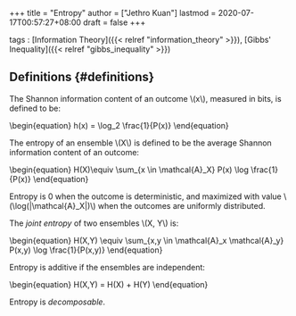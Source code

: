 +++
title = "Entropy"
author = ["Jethro Kuan"]
lastmod = 2020-07-17T00:57:27+08:00
draft = false
+++

tags
: [Information Theory]({{< relref "information_theory" >}}), [Gibbs' Inequality]({{< relref "gibbs_inequality" >}})

## Definitions {#definitions}

The Shannon information content of an outcome \\(x\\), measured in bits,
is defined to be:

\begin{equation}
h(x) = \log_2 \frac{1}{P(x)}
\end{equation}

The entropy of an ensemble \\(X\\) is defined to be the average Shannon
information content of an outcome:

\begin{equation}
H(X)\equiv \sum\_{x \in \mathcal{A}\_X} P(x) \log \frac{1}{P(x)}
\end{equation}

Entropy is 0 when the outcome is deterministic, and maximized with
value \\(\log(|\mathcal{A}\_X|)\\) when the outcomes are uniformly
distributed.

The _joint entropy_ of two ensembles \\(X, Y\\) is:

\begin{equation}
H(X,Y) \equiv \sum\_{x,y \in \mathcal{A}\_x \mathcal{A}\_y} P(x,y) \log \frac{1}{P(x,y)}
\end{equation}

Entropy is additive if the ensembles are independent:

\begin{equation}
H(X,Y) = H(X) + H(Y)
\end{equation}

Entropy is _decomposable_.

